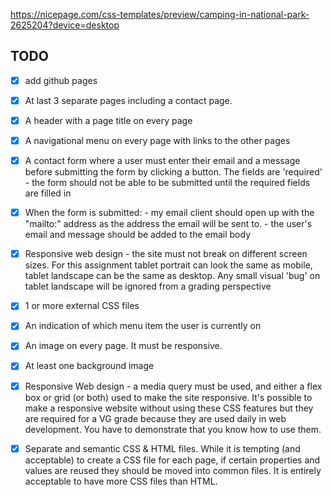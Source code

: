 https://nicepage.com/css-templates/preview/camping-in-national-park-2625204?device=desktop

## TODO

- [x] add github pages

- [x] At last 3 separate pages including a contact page.

- [x] A header with a page title on every page

- [x] A navigational menu on every page with links to the other pages

- [x] A contact form where a user must enter their email and a message before submitting the form by clicking a button. The fields are 'required' - the form should not be able to be submitted until the required fields are filled in

- [x] When the form is submitted: - my email client should open up with the "mailto:" address as the address the email will be sent to. - the user's email and message should be added to the email body

- [x] Responsive web design - the site must not break on different screen sizes. For this assignment tablet portrait can look the same as mobile, tablet landscape can be the same as desktop. Any small visual 'bug' on tablet landscape will be ignored from a grading perspective

- [x] 1 or more external CSS files

- [x] An indication of which menu item the user is currently on

- [x] An image on every page. It must be responsive.
- [x] At least one background image

- [x] Responsive Web design - a media query must be used, and either a flex box or grid (or both) used to make the site responsive. It's possible to make a responsive website without using these CSS features but they are required for a VG grade because they are used daily in web development. You have to demonstrate that you know how to use them.

- [x] Separate and semantic CSS & HTML files. While it is tempting (and acceptable) to create a CSS file for each page, if certain properties and values are reused they should be moved into common files. It is entirely acceptable to have more CSS files than HTML.
